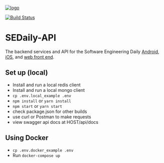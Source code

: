 [![logo](https://i.imgur.com/3OtP3p8.png)](https://softwareengineeringdaily.com/)

[![Build Status](https://travis-ci.org/SoftwareEngineeringDaily/software-engineering-daily-api.svg?branch=travis-fix)](https://travis-ci.org/SoftwareEngineeringDaily/software-engineering-daily-api)

# SEDaily-API

The backend services and API for the Software Engineering Daily [Android](https://github.com/SoftwareEngineeringDaily/SEDaily-Android), [iOS](https://github.com/SoftwareEngineeringDaily/se-daily-iOS), and [web front end](https://github.com/SoftwareEngineeringDaily/sedaily-front-end).

## Set up (local)
  - Install and run a local redis client
  - Install and run a local mongo client 
  - `cp .env.local_example .env`
  - `npm install` or `yarn install`
  - `npm start` or `yarn start`
  - check package.json for other builds
  - use curl or Postman to make requests
  - view swagger api docs at HOST/api/docs

## Using Docker
  - `cp .env.docker_example .env`
  - Run `docker-compose up`
